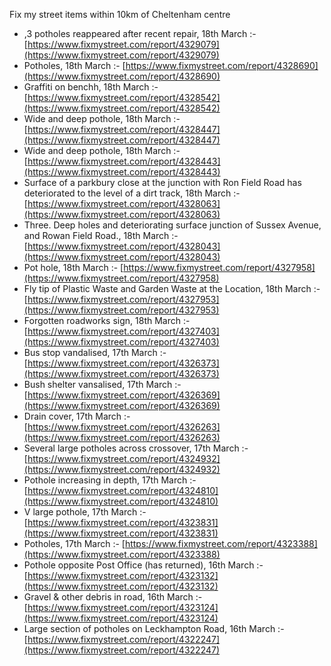 Fix my street items within 10km of Cheltenham centre

<!-- fix_marker starts -->

- ,3 potholes reappeared after recent repair, 18th March :- [https://www.fixmystreet.com/report/4329079](https://www.fixmystreet.com/report/4329079)
- Potholes, 18th March :- [https://www.fixmystreet.com/report/4328690](https://www.fixmystreet.com/report/4328690)
- Graffiti on benchh, 18th March :- [https://www.fixmystreet.com/report/4328542](https://www.fixmystreet.com/report/4328542)
- Wide and deep pothole, 18th March :- [https://www.fixmystreet.com/report/4328447](https://www.fixmystreet.com/report/4328447)
- Wide and deep pothole, 18th March :- [https://www.fixmystreet.com/report/4328443](https://www.fixmystreet.com/report/4328443)
- Surface of a parkbury close at the junction with Ron Field Road has deteriorated to the level of a dirt track, 18th March :- [https://www.fixmystreet.com/report/4328063](https://www.fixmystreet.com/report/4328063)
- Three. Deep holes and deteriorating surface junction of Sussex Avenue, and Rowan Field Road., 18th March :- [https://www.fixmystreet.com/report/4328043](https://www.fixmystreet.com/report/4328043)
- Pot hole, 18th March :- [https://www.fixmystreet.com/report/4327958](https://www.fixmystreet.com/report/4327958)
- Fly tip of Plastic Waste and Garden Waste at the Location, 18th March :- [https://www.fixmystreet.com/report/4327953](https://www.fixmystreet.com/report/4327953)
- Forgotten roadworks sign, 18th March :- [https://www.fixmystreet.com/report/4327403](https://www.fixmystreet.com/report/4327403)
- Bus stop vandalised, 17th March :- [https://www.fixmystreet.com/report/4326373](https://www.fixmystreet.com/report/4326373)
- Bush shelter vansalised, 17th March :- [https://www.fixmystreet.com/report/4326369](https://www.fixmystreet.com/report/4326369)
- Drain cover, 17th March :- [https://www.fixmystreet.com/report/4326263](https://www.fixmystreet.com/report/4326263)
- Several large potholes across crossover, 17th March :- [https://www.fixmystreet.com/report/4324932](https://www.fixmystreet.com/report/4324932)
- Pothole increasing in depth, 17th March :- [https://www.fixmystreet.com/report/4324810](https://www.fixmystreet.com/report/4324810)
- V large pothole, 17th March :- [https://www.fixmystreet.com/report/4323831](https://www.fixmystreet.com/report/4323831)
- Potholes, 17th March :- [https://www.fixmystreet.com/report/4323388](https://www.fixmystreet.com/report/4323388)
- Pothole opposite Post Office (has returned), 16th March :- [https://www.fixmystreet.com/report/4323132](https://www.fixmystreet.com/report/4323132)
- Gravel & other debris in road, 16th March :- [https://www.fixmystreet.com/report/4323124](https://www.fixmystreet.com/report/4323124)
- Large section of potholes on Leckhampton Road, 16th March :- [https://www.fixmystreet.com/report/4322247](https://www.fixmystreet.com/report/4322247)

<!-- fix_marker ends -->